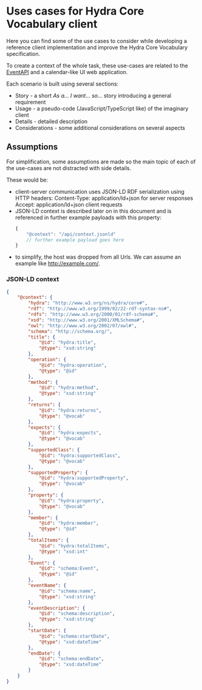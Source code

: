 # Uses cases for Hydra Core Vocabulary client

Here you can find some of the use cases to consider while developing a reference client implementation and
improve the Hydra Core Vocabulary specification.

To create a context of the whole task, these use-cases are related to the
[EventAPI](https://github.com/lanthaler/EventApiDemo) and a calendar-like UI web application.

Each scenario is built using several sections:

- Story - a short _As a... I want... so..._ story introducing a general requirement
- Usage - a pseudo-code (JavaScript/TypeScript like) of the imaginary client
- Details - detailed description
- Considerations - some additional considerations on several aspects

## Assumptions

For simplification, some assumptions are made so the main topic of each of the use-cases are not distracted with side details.

These would be:

- client-server communication uses JSON-LD RDF serialization using HTTP headers:
  Content-Type: application/ld+json for server responses
  Accept: application/ld+json client requests
- JSON-LD context is described later on in this document and is referenced in further example
  payloads with this property:
  ```javascript
  {
      "@context": "/api/context.jsonld"
      // further example payload goes here
  }
  ```
- to simplify, the host was dropped from all Urls. We can assume an example like http://example.com/.

### JSON-LD context
```json
{
    "@context": {
        "hydra": "http://www.w3.org/ns/hydra/core#",
        "rdf": "http://www.w3.org/1999/02/22-rdf-syntax-ns#",
        "rdfs": "http://www.w3.org/2000/01/rdf-schema#",
        "xsd": "http://www.w3.org/2001/XMLSchema#",
        "owl": "http://www.w3.org/2002/07/owl#",
        "schema": "http://schema.org/",
        "title": {
            "@id": "hydra:title",
            "@type": "xsd:string"
        },
        "operation": {
            "@id": "hydra:operation",
            "@type": "@id"
        },
        "method": {
            "@id": "hydra:method",
            "@type": "xsd:string"
        },
        "returns": {
            "@id": "hydra:returns",
            "@type": "@vocab"
        },
        "expects": {
            "@id": "hydra:expects",
            "@type": "@vocab"
        },
        "supportedClass": {
            "@id": "hydra:supportedClass",
            "@type": "@vocab"
        },
        "supportedProperty": {
            "@id": "hydra:supportedProperty",
            "@type": "@vocab"
        },
        "property": {
            "@id": "hydra:property",
            "@type": "@vocab"
        },
        "member": {
            "@id": "hydra:member",
            "@type": "@id"
        },
        "totalItems": {
            "@id": "hydra:totalItems",
            "@type": "xsd:int"
        },
        "Event": {
            "@id": "schema:Event",
            "@type": "@id"
        },
        "eventName": {
            "@id": "schema:name",
            "@type": "xsd:string"
        },
        "eventDescription": {
            "@id": "schema:description",
            "@type": "xsd:string"
        },
        "startDate": {
            "@id": "schema:startDate",
            "@type": "xsd:dateTime"
        },
        "endDate": {
            "@id": "schema:endDate",
            "@type": "xsd:dateTime"
        }
    }
}
```
